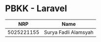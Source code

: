 # PBKK - Laravel
|    NRP     |         Name         |
| :--------: | :------------------: |
| 5025221155 | Surya Fadli Alamsyah |
